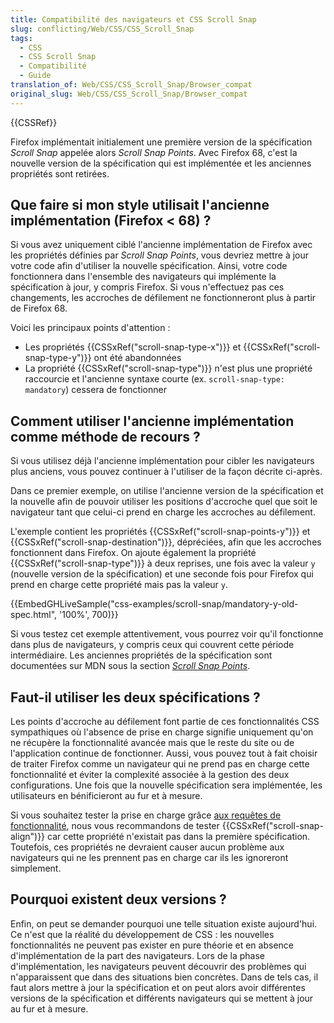 ```yaml
---
title: Compatibilité des navigateurs et CSS Scroll Snap
slug: conflicting/Web/CSS/CSS_Scroll_Snap
tags:
  - CSS
  - CSS Scroll Snap
  - Compatibilité
  - Guide
translation_of: Web/CSS/CSS_Scroll_Snap/Browser_compat
original_slug: Web/CSS/CSS_Scroll_Snap/Browser_compat
---
```

{{CSSRef}}

Firefox implémentait initialement une première version de la spécification _Scroll Snap_ appelée alors _Scroll Snap Points_. Avec Firefox 68, c'est la nouvelle version de la spécification qui est implémentée et les anciennes propriétés sont retirées.

## Que faire si mon style utilisait l'ancienne implémentation (Firefox < 68) ?

Si vous avez uniquement ciblé l'ancienne implémentation de Firefox avec les propriétés définies par _Scroll Snap Points_, vous devriez mettre à jour votre code afin d'utiliser la nouvelle spécification. Ainsi, votre code fonctionnera dans l'ensemble des navigateurs qui implémente la spécification à jour, y compris Firefox. Si vous n'effectuez pas ces changements, les accroches de défilement ne fonctionneront plus à partir de Firefox 68.

Voici les principaux points d'attention :

- Les propriétés {{CSSxRef("scroll-snap-type-x")}} et {{CSSxRef("scroll-snap-type-y")}} ont été abandonnées
- La propriété {{CSSxRef("scroll-snap-type")}} n'est plus une propriété raccourcie et l'ancienne syntaxe courte (ex. `scroll-snap-type: mandatory`) cessera de fonctionner

## Comment utiliser l'ancienne implémentation comme méthode de recours ?

Si vous utilisez déjà l'ancienne implémentation pour cibler les navigateurs plus anciens, vous pouvez continuer à l'utiliser de la façon décrite ci-après.

Dans ce premier exemple, on utilise l'ancienne version de la spécification et la nouvelle afin de pouvoir utiliser les positions d'accroche quel que soit le navigateur tant que celui-ci prend en charge les accroches au défilement.

L'exemple contient les propriétés {{CSSxRef("scroll-snap-points-y")}} et {{CSSxRef("scroll-snap-destination")}}, dépréciées, afin que les accroches fonctionnent dans Firefox. On ajoute également la propriété {{CSSxRef("scroll-snap-type")}} à deux reprises, une fois avec la valeur `y` (nouvelle version de la spécification) et une seconde fois pour Firefox qui prend en charge cette propriété mais pas la valeur `y`.

{{EmbedGHLiveSample("css-examples/scroll-snap/mandatory-y-old-spec.html", '100%', 700)}}

Si vous testez cet exemple attentivement, vous pourrez voir qu'il fonctionne dans plus de navigateurs, y compris ceux qui couvrent cette période intermédiaire. Les anciennes propriétés de la spécification sont documentées sur MDN sous la section _[Scroll Snap Points](/fr/docs/Web/CSS/CSS_Scroll_Snap_Points)_.

## Faut-il utiliser les deux spécifications ?

Les points d'accroche au défilement font partie de ces fonctionnalités CSS sympathiques où l'absence de prise en charge signifie uniquement qu'on ne récupère la fonctionnalité avancée mais que le reste du site ou de l'application continue de fonctionner. Aussi, vous pouvez tout à fait choisir de traiter Firefox comme un navigateur qui ne prend pas en charge cette fonctionnalité et éviter la complexité associée à la gestion des deux configurations. Une fois que la nouvelle spécification sera implémentée, les utilisateurs en bénificieront au fur et à mesure.

Si vous souhaitez tester la prise en charge grâce [aux requêtes de fonctionnalité](/en-US/docs/Web/CSS/@supports), nous vous recommandons de tester {{CSSxRef("scroll-snap-align")}} car cette propriété n'existait pas dans la première spécification. Toutefois, ces propriétés ne devraient causer aucun problème aux navigateurs qui ne les prennent pas en charge car ils les ignoreront simplement.

## Pourquoi existent deux versions ?

Enfin, on peut se demander pourquoi une telle situation existe aujourd'hui. Ce n'est que la réalité du développement de CSS : les nouvelles fonctionnalités ne peuvent pas exister en pure théorie et en absence d'implémentation de la part des navigateurs. Lors de la phase d'implémentation, les navigateurs peuvent découvrir des problèmes qui n'apparaissent que dans des situations bien concrètes. Dans de tels cas, il faut alors mettre à jour la spécification et on peut alors avoir différentes versions de la spécification et différents navigateurs qui se mettent à jour au fur et à mesure.
